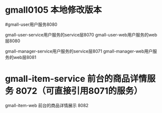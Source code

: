# gmall0105 本地修改版本
#gmall-user用户服务8080


gmall-user-service用户服务的service层8070
gmall-user-web用户服务的web层8080

gmall-manager-service用户服务的service层8071
gmall-manager-web用户服务的web层8081

# gmall-item-service 前台的商品详情服务 8072（可直接引用8071的服务）
gmall-item-web 前台的商品详情展示 8082